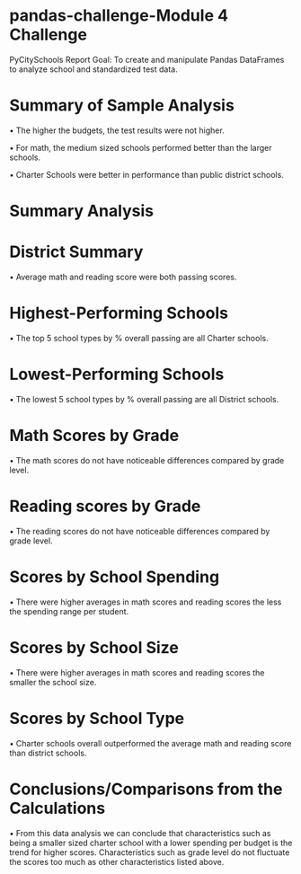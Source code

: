 # pandas-challenge-Module 4 Challenge
PyCitySchools Report
Goal: To create and manipulate Pandas DataFrames to analyze school and standardized test data.

# Summary of Sample Analysis 

•	The higher the budgets, the test results were not higher.

•	For math, the medium sized schools performed better than the larger schools.

•	Charter Schools were better in performance than public district schools.


# Summary Analysis


# District Summary

•	Average math and reading score were both passing scores.


# Highest-Performing Schools

•	The top 5 school types by % overall passing are all Charter schools.


# Lowest-Performing Schools

•	The lowest 5 school types by % overall passing are all District schools.


# Math Scores by Grade

•	The math scores do not have noticeable differences compared by grade level.


# Reading scores by Grade

•	The reading scores do not have noticeable differences compared by grade level.


# Scores by School Spending

•	There were higher averages in math scores and reading scores the less the spending range per student.


# Scores by School Size

•	There were higher averages in math scores and reading scores the smaller the school size.


# Scores by School Type

•	Charter schools overall outperformed the average math and reading score than district schools.


# Conclusions/Comparisons from the Calculations

•	From this data analysis we can conclude that characteristics such as being a smaller sized charter school with a lower spending per budget is the trend for higher scores. Characteristics such as grade level do not fluctuate the scores too much as other characteristics listed above.  
